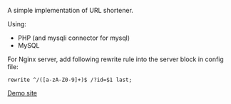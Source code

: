 A simple implementation of URL shortener.

Using:
* PHP (and mysqli connector for mysql)
* MySQL

For Nginx server, add following rewrite rule into the server block in config file:
```
rewrite ^/([a-zA-Z0-9]+)$ /?id=$1 last;
```

[Demo site](http://172.105.209.203:8001/)
